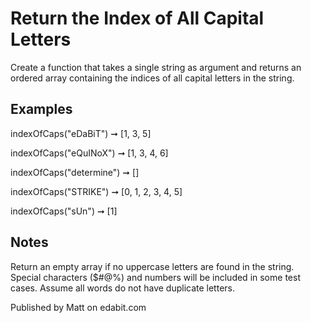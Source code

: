 # Return the Index of All Capital Letters

Create a function that takes a single string as argument and returns an ordered array containing the indices of all capital letters in the string.

## Examples

indexOfCaps("eDaBiT") ➞ [1, 3, 5]

indexOfCaps("eQuINoX") ➞ [1, 3, 4, 6]

indexOfCaps("determine") ➞ []

indexOfCaps("STRIKE") ➞ [0, 1, 2, 3, 4, 5]

indexOfCaps("sUn") ➞ [1]

## Notes

Return an empty array if no uppercase letters are found in the string.
Special characters (\$#@%) and numbers will be included in some test cases.
Assume all words do not have duplicate letters.

Published by Matt on edabit.com
